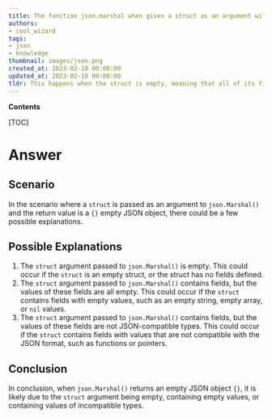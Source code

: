 ```yaml
---
title: The function json.marshal when given a struct as an argument will return a string of "{}"
authors:
- cool_wizard
tags:
- json
- knowledge
thumbnail: images/json.png
created_at: 2023-02-10 00:00:00
updated_at: 2023-02-10 00:00:00
tldr: This happens when the struct is empty, meaning that all of its fields are zero-valued.
---
```


**Contents**

[TOC]

# Answer

## Scenario

In the scenario where a `struct` is passed as an argument to `json.Marshal()` and the return value is a `{}` empty JSON object, there could be a few possible explanations.

## Possible Explanations

1. The `struct` argument passed to `json.Marshal()` is empty. This could occur if the `struct` is an empty struct, or the struct has no fields defined. 
2. The `struct` argument passed to `json.Marshal()` contains fields, but the values of these fields are all empty. This could occur if the `struct` contains fields with empty values, such as an empty string, empty array, or `nil` values. 
3. The `struct` argument passed to `json.Marshal()` contains fields, but the values of these fields are not JSON-compatible types. This could occur if the `struct` contains fields with values that are not compatible with the JSON format, such as functions or pointers. 

## Conclusion

In conclusion, when `json.Marshal()` returns an empty JSON object `{}`, it is likely due to the `struct` argument being empty, containing empty values, or containing values of incompatible types.
